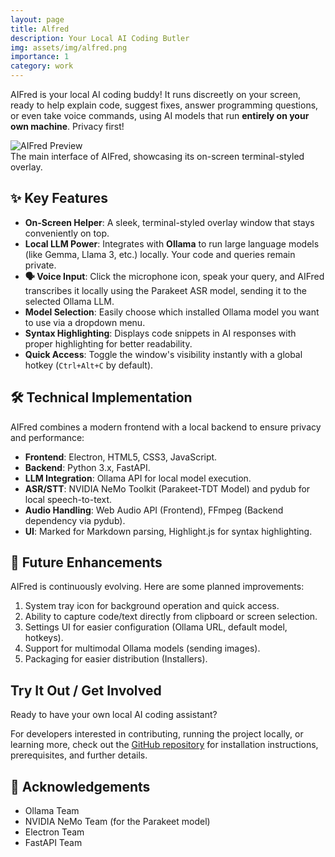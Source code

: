 ```yaml
---
layout: page
title: Alfred
description: Your Local AI Coding Butler
img: assets/img/alfred.png
importance: 1
category: work
---
```


AIFred is your local AI coding buddy! It runs discreetly on your screen, ready to help explain code, suggest fixes, answer programming questions, or even take voice commands, using AI models that run **entirely on your own machine**. Privacy first!

<div class="row">
    <div class="col-sm-12 mt-3 mt-md-0">
        <img src="https://github.com/user-attachments/assets/49a28264-ed3a-4947-b2a8-7f32dc837cac" alt="AIFred Preview" class="img-fluid rounded z-depth-1">
    </div>
</div>
<div class="caption">
    The main interface of AIFred, showcasing its on-screen terminal-styled overlay.
</div>

## ✨ Key Features

-   **On-Screen Helper**: A sleek, terminal-styled overlay window that stays conveniently on top.
-   **Local LLM Power**: Integrates with **Ollama** to run large language models (like Gemma, Llama 3, etc.) locally. Your code and queries remain private.
-   **🗣️ Voice Input**: Click the microphone icon, speak your query, and AIFred transcribes it locally using the Parakeet ASR model, sending it to the selected Ollama LLM.
-   **Model Selection**: Easily choose which installed Ollama model you want to use via a dropdown menu.
-   **Syntax Highlighting**: Displays code snippets in AI responses with proper highlighting for better readability.
-   **Quick Access**: Toggle the window's visibility instantly with a global hotkey (`Ctrl+Alt+C` by default).

## 🛠️ Technical Implementation

AIFred combines a modern frontend with a local backend to ensure privacy and performance:

-   **Frontend**: Electron, HTML5, CSS3, JavaScript.
-   **Backend**: Python 3.x, FastAPI.
-   **LLM Integration**: Ollama API for local model execution.
-   **ASR/STT**: NVIDIA NeMo Toolkit (Parakeet-TDT Model) and pydub for local speech-to-text.
-   **Audio Handling**: Web Audio API (Frontend), FFmpeg (Backend dependency via pydub).
-   **UI**: Marked for Markdown parsing, Highlight.js for syntax highlighting.

## 🚀 Future Enhancements

AIFred is continuously evolving. Here are some planned improvements:

1.  System tray icon for background operation and quick access.
2.  Ability to capture code/text directly from clipboard or screen selection.
3.  Settings UI for easier configuration (Ollama URL, default model, hotkeys).
4.  Support for multimodal Ollama models (sending images).
5.  Packaging for easier distribution (Installers).

## Try It Out / Get Involved

Ready to have your own local AI coding assistant?

For developers interested in contributing, running the project locally, or learning more, check out the [GitHub repository](https://github.com/emharsha1812/alfred) for installation instructions, prerequisites, and further details.

## 🙏 Acknowledgements
- Ollama Team
- NVIDIA NeMo Team (for the Parakeet model)
- Electron Team
- FastAPI Team